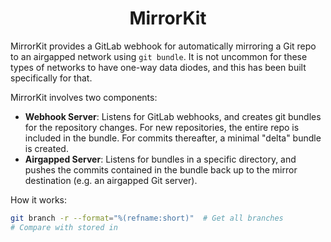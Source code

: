 <h1 align="center">MirrorKit</h1>
<div align="center">

<!-- TODO badges -->

</div>

<div>

MirrorKit provides a GitLab webhook for automatically mirroring a Git repo to an airgapped network using `git bundle`. It is not uncommon for these types of networks to have one-way data diodes, and this has been built specifically for that. 

MirrorKit involves two components:
- **Webhook Server**: Listens for GitLab webhooks, and creates git bundles for the repository changes. For new repositories, the entire repo is included in the bundle. For commits thereafter, a minimal "delta" bundle is created.
- **Airgapped Server**: Listens for bundles in a specific directory, and pushes the commits contained in the bundle back up to the mirror destination (e.g. an airgapped Git server).

How it works:
```bash
git branch -r --format="%(refname:short)"  # Get all branches
# Compare with stored in 
```


</div>

